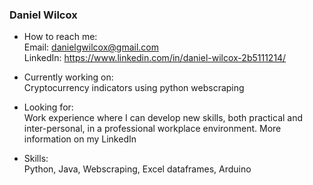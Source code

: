 ### Daniel Wilcox

- How to reach me:  
Email: danielgwilcox@gmail.com  
LinkedIn: https://www.linkedin.com/in/daniel-wilcox-2b5111214/  

- Currently working on:  
Cryptocurrency indicators using python webscraping

- Looking for:  
Work experience where I can develop new skills, both practical and inter-personal, in a professional workplace environment. More information on my LinkedIn

- Skills:  
Python, Java, Webscraping, Excel dataframes, Arduino
